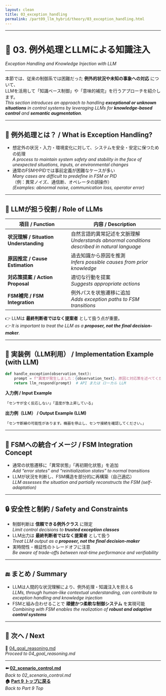 ```yaml
---
layout: clean
title: 03_exception_handling
permalink: /part09_llm_hybrid/theory/03_exception_handling.html
---
```


---

# 🚨 03. 例外処理とLLMによる知識注入  
*Exception Handling and Knowledge Injection with LLM*

---

本節では、従来の制御系では困難だった **例外的状況や未知の事象への対応** について、  
LLMを活用して「知識ベース制御」や「意味的補完」を行うアプローチを紹介します。  
*This section introduces an approach to handling **exceptional or unknown situations** in control systems by leveraging LLMs for **knowledge-based control** and **semantic augmentation**.*  

---

## 🔧 **例外処理とは？ / What is Exception Handling?**

- 想定外の状況・入力・環境変化に対して、システムを安全・安定に保つための処理  
  *A process to maintain system safety and stability in the face of unexpected situations, inputs, or environmental changes*  
- 通常のFSMやPIDでは事前定義が困難なケースが多い  
  *Many cases are difficult to predefine in FSM or PID*  
  （例：異常ノイズ、通信断、オペレータの誤操作）  
  *(Examples: abnormal noise, communication loss, operator error)*  

---

## 🧠 **LLMが担う役割 / Role of LLMs**

| **項目 / Function** | **内容 / Description** |
|------|--------------|
| **状況理解 / Situation Understanding** | 自然言語的異常記述を文脈理解 <br>*Understands abnormal conditions described in natural language* |
| **原因推定 / Cause Estimation** | 過去知識から原因を推測 <br>*Infers possible causes from prior knowledge* |
| **対応策提案 / Action Proposal** | 適切な行動を提案 <br>*Suggests appropriate actions* |
| **FSM補完 / FSM Integration** | 例外パスを状態遷移に追加 <br>*Adds exception paths to FSM transitions* |

👉 LLMは **最終判断者ではなく提案者** として扱う点が重要。  
*👉 It is important to treat the LLM as a **proposer, not the final decision-maker**.*  

---

## 📘 **実装例（LLM利用） / Implementation Example (with LLM)**

```python
def handle_exception(observation_text):
    prompt = f"異常が発生しました：{observation_text}。原因と対応策を述べてください。"
    return llm_respond(prompt)  # API または ローカル LLM
```

**入力例 / Input Example**  
```
「センサが全く反応しない」「温度が急上昇している」
```

**出力例（LLM） / Output Example (LLM)**  
```
「センサ断線の可能性があります。機器を停止し、センサ接続を確認してください。」
```

---

## 💬 **FSMへの統合イメージ / FSM Integration Concept**

- 通常の状態遷移に「異常状態」「再初期化状態」を追加  
  *Add “error states” and “reinitialization states” to normal transitions*  
- LLMが状況を判断し、FSM構造を部分的に再構築（自己適応）  
  *LLM assesses the situation and partially reconstructs the FSM (self-adaptation)*  

---

## 🔒 **安全性と制約 / Safety and Constraints**

- 制御判断は **信頼できる例外クラス** に限定  
  *Limit control decisions to **trusted exception classes***  
- LLM出力は **最終判断者ではなく提案者** として扱う  
  *Treat LLM output as a **proposer, not the final decision-maker***  
- 実時間性・検証性のトレードオフに注意  
  *Be aware of trade-offs between real-time performance and verifiability*  

---

## 🔚 **まとめ / Summary**

- LLMは人間的な状況理解により、例外処理・知識注入を担える  
  *LLMs, through human-like contextual understanding, can contribute to exception handling and knowledge injection*  
- FSMと組み合わせることで **頑健かつ柔軟な制御システム** を実現可能  
  *Combining with FSM enables the realization of **robust and adaptive control systems***  

---

## 📁 **次へ / Next**

📄 [04_goal_reasoning.md](04_goal_reasoning.md)  
*Proceed to 04_goal_reasoning.md*  

---

**⬅️ [02_scenario_control.md](02_scenario_control.md)**  
*Back to 02_scenario_control.md*  
**🏠 [Part 9 トップに戻る](../index.md)**  
*Back to Part 9 Top*
